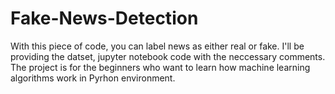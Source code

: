 # Fake-News-Detection
With this piece of code, you can label news as either real or fake.
I'll be providing the datset, jupyter notebook code with the neccessary comments.
The project is for the beginners who want to learn how machine learning algorithms work in Pyrhon environment.
